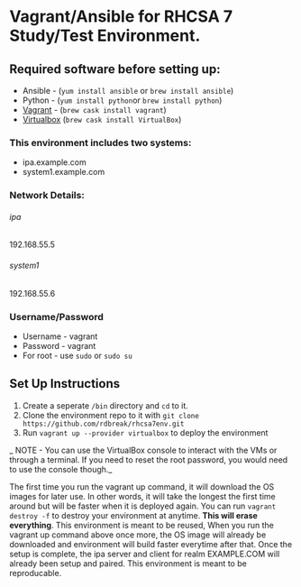 # Vagrant/Ansible for RHCSA 7 Study/Test Environment.

## Required software before setting up:
- Ansible - (`yum install ansible` or `brew install ansible`)
- Python - (`yum install python`or `brew install python`)
- [Vagrant](https://www.vagrantup.com/downloads.html) - (`brew cask install vagrant`)
- [Virtualbox](https://www.virtualbox.org/wiki/Downloads) (`brew cask install VirtualBox`)

### This environment includes two systems:
- ipa.example.com
- system1.example.com

### Network Details:
###### ipa
192.168.55.5
###### system1
192.168.55.6

### Username/Password
- Username - vagrant
- Password - vagrant
- For root - use `sudo` or `sudo su`

## Set Up Instructions
1. Create a seperate `/bin` directory and `cd` to it.
2. Clone the environment repo to it with `git clone https://github.com/rdbreak/rhcsa7env.git`
3. Run `vagrant up --provider virtualbox` to deploy the environment

_ NOTE - You can use the VirtualBox console to interact with the VMs or through a terminal. If you need to reset the root password, you would need to use the console though._

The first time you run the vagrant up command, it will download the OS images for later use. In other words, it will take the longest the first time around but will be faster when it is deployed again. You can run `vagrant destroy -f` to destroy your environment at anytime. **This will erase everything**. This environment is meant to be reused, When you run the vagrant up command above once more, the OS image will already be downloaded and environment will build faster everytime after that. Once the setup is complete, the ipa server and client for realm EXAMPLE.COM will already been setup and paired. This environment is meant to be reproducable.